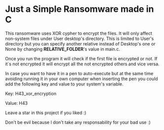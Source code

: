 # Just a Simple Ransomware made in C


This ransomware uses XOR cypher to encrypt the files. It will only affect non-system files under User desktop's directory. This is limited to User's directory but you can specify another relative instead of Desktop's one or None by changing **RELATIVE_FOLDER**'s value in main.c.

Once you run the program it will check if the first file is encrypted or not. If it´s not encrypted it will encrypt all the not encrypted others and vice versa.

In case you want to have it in a pen to auto-execute but at the same time avoiding running it in your own computer when inserting the pen you could add the following key and value to your system's variable. 

Key: H43_xor_encryption 

Value: H43


Leave a star in this project if you liked :)

Don't be evil because I don't take any responsability for your bad use :)
